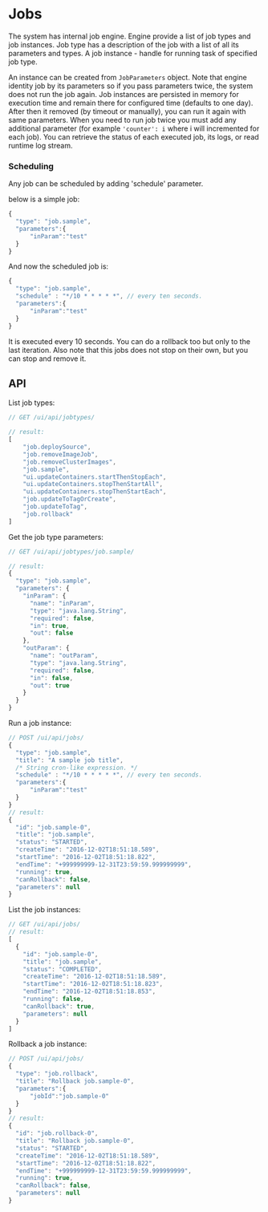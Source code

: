 # Jobs #

The system has internal job engine. Engine provide a list of job types and job instances. Job type has a description of the job with a list of all its parameters and types. A job instance - handle for running task of specified job type.

An instance can be created from `JobParameters` object. Note that engine identity job by its parameters so if you pass parameters twice, the system does not run the job again. Job instances are persisted in memory for execution time and remain there for configured time (defaults to one day). After then it removed (by timeout or manually), you can run it again with same parameters. When you need to run job twice you must add any additional parameter (for example `'counter': i` where i will incremented for each job).
You can retrieve the status of each executed job, its logs, or read runtime log stream.

### Scheduling ###

Any job can be scheduled by adding 'schedule' parameter. 

below is a simple job:

```js
{
  "type": "job.sample",
  "parameters":{
      "inParam":"test"
  }
}
```

And now the scheduled job is:

```js
{
  "type": "job.sample",
  "schedule" : "*/10 * * * * *", // every ten seconds.
  "parameters":{
      "inParam":"test"
  }
}
```

It is executed every 10 seconds. You can do a rollback too but only to the last iteration. Also note that this 
jobs does not stop on their own, but you can stop and remove it.  

## API ##

List job types:

```js
// GET /ui/api/jobtypes/

// result:
[
    "job.deploySource",
    "job.removeImageJob",
    "job.removeClusterImages",
    "job.sample",
    "ui.updateContainers.startThenStopEach",
    "ui.updateContainers.stopThenStartAll",
    "ui.updateContainers.stopThenStartEach",
    "job.updateToTagOrCreate",
    "job.updateToTag",
    "job.rollback"
]
```

Get the job type parameters:

```js
// GET /ui/api/jobtypes/job.sample/

// result:
{
  "type": "job.sample",
  "parameters": {
    "inParam": {
      "name": "inParam",
      "type": "java.lang.String",
      "required": false,
      "in": true,
      "out": false
    },
    "outParam": {
      "name": "outParam",
      "type": "java.lang.String",
      "required": false,
      "in": false,
      "out": true
    }
  }
}
```

Run a job instance:

```js 
// POST /ui/api/jobs/ 
{
  "type": "job.sample",
  "title": "A sample job title",
  /* String cron-like expression. */
  "schedule" : "*/10 * * * * *", // every ten seconds.
  "parameters":{
      "inParam":"test"
  }
}
// result:
{
  "id": "job.sample-0",
  "title": "job.sample",
  "status": "STARTED",
  "createTime": "2016-12-02T18:51:18.589",
  "startTime": "2016-12-02T18:51:18.822",
  "endTime": "+999999999-12-31T23:59:59.999999999",
  "running": true,
  "canRollback": false,
  "parameters": null
}
```

List the job instances:

```js
// GET /ui/api/jobs/
// result:
[
  {
    "id": "job.sample-0",
    "title": "job.sample",
    "status": "COMPLETED",
    "createTime": "2016-12-02T18:51:18.589",
    "startTime": "2016-12-02T18:51:18.823",
    "endTime": "2016-12-02T18:51:18.853",
    "running": false,
    "canRollback": true,
    "parameters": null
  }
]
```

Rollback a job instance:

```js
// POST /ui/api/jobs/ 
{
  "type": "job.rollback",
  "title": "Rollback job.sample-0",
  "parameters":{
      "jobId":"job.sample-0"
  }
}
// result:
{
  "id": "job.rollback-0",
  "title": "Rollback job.sample-0",
  "status": "STARTED",
  "createTime": "2016-12-02T18:51:18.589",
  "startTime": "2016-12-02T18:51:18.822",
  "endTime": "+999999999-12-31T23:59:59.999999999",
  "running": true,
  "canRollback": false,
  "parameters": null
}
```

